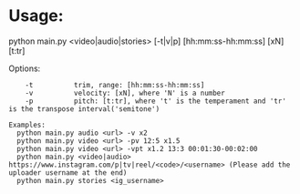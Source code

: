 # Usage:
python main.py <video|audio|stories> <url> [-t|v|p] [hh:mm:ss-hh:mm:ss] [xN] [t:tr]
    
Options:
    
        -t          trim, range: [hh:mm:ss-hh:mm:ss]
        -v          velocity: [xN], where 'N' is a number
        -p          pitch: [t:tr], where 't' is the temperament and 'tr' is the transpose interval('semitone')

    Examples:
      python main.py audio <url> -v x2
      python main.py video <url> -pv 12:5 x1.5
      python main.py video <url> -vpt x1.2 13:3 00:01:30-00:02:00
      python main.py <video|audio> https://www.instagram.com/p|tv|reel/<code>/<username> (Please add the uploader username at the end)
      python main.py stories <ig_username>
